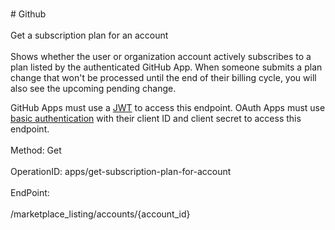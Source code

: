 <br>#     Github</br>
<br>Get a subscription plan for an account</br>
<br>Shows whether the user or organization account actively subscribes to a plan listed by the authenticated GitHub App. When someone submits a plan change that won't be processed until the end of their billing cycle, you will also see the upcoming pending change.

GitHub Apps must use a [JWT](https://developer.github.com/apps/building-github-apps/authenticating-with-github-apps/#authenticating-as-a-github-app) to access this endpoint. OAuth Apps must use [basic authentication](https://developer.github.com/v3/auth/#basic-authentication) with their client ID and client secret to access this endpoint.</br>
<br>Method: Get</br>
<br>OperationID: apps/get-subscription-plan-for-account</br>
<br>EndPoint:</br>
<br>/marketplace_listing/accounts/{account_id}</br>
